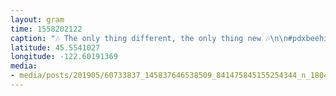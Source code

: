 ```yaml
---
layout: gram
time: 1558202122
caption: "🎶 The only thing different, the only thing new 🎶\n\n#pdxbeehive"
latitude: 45.5541027
longitude: -122.60191369
media:
- media/posts/201905/60733837_145837646538509_841475845155254344_n_18048742951118845.jpg
---
```

